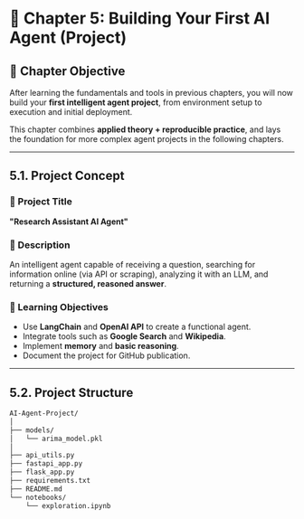 # 🤖 Chapter 5: Building Your First AI Agent (Project)

## 🎯 Chapter Objective
After learning the fundamentals and tools in previous chapters, you will now build your **first intelligent agent project**, from environment setup to execution and initial deployment.

This chapter combines **applied theory + reproducible practice**, and lays the foundation for more complex agent projects in the following chapters.

---

## 5.1. Project Concept

### 🔹 Project Title
**"Research Assistant AI Agent"**

### 🔹 Description
An intelligent agent capable of receiving a question, searching for information online (via API or scraping), analyzing it with an LLM, and returning a **structured, reasoned answer**.

### 🔹 Learning Objectives
- Use **LangChain** and **OpenAI API** to create a functional agent.  
- Integrate tools such as **Google Search** and **Wikipedia**.  
- Implement **memory** and **basic reasoning**.  
- Document the project for GitHub publication.

---

## 5.2. Project Structure

```bash
AI-Agent-Project/
│
├── models/
│   └── arima_model.pkl
│
├── api_utils.py
├── fastapi_app.py
├── flask_app.py
├── requirements.txt
├── README.md
└── notebooks/
    └── exploration.ipynb

